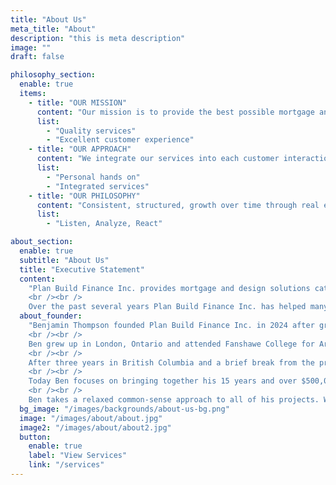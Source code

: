 ```yaml
---
title: "About Us"
meta_title: "About"
description: "this is meta description"
image: ""
draft: false

philosophy_section:
  enable: true
  items:
    - title: "OUR MISSION"
      content: "Our mission is to provide the best possible mortgage and design solutions."
      list:
        - "Quality services"
        - "Excellent customer experience"
    - title: "OUR APPROACH"
      content: "We integrate our services into each customer interaction to ensure the highest possible result for each mortgage and design project."
      list:
        - "Personal hands on"
        - "Integrated services"
    - title: "OUR PHILOSOPHY"
      content: "Consistent, structured, growth over time through real estate investing. This can be as small as a single family mortgage for you and your family or a structured growth approach leading to a large scale real estate portfolio."
      list:
        - "Listen, Analyze, React"

about_section:
  enable: true
  subtitle: "About Us"
  title: "Executive Statement"
  content:
    "Plan Build Finance Inc. provides mortgage and design solutions catered to our clients specific needs across Ontario. We are licensed in both mortgages and small buildings making us exceptionally well qualified to elevate the value of our clients assets to their full potential. Our clients and industry partners form the cornerstone of our success and therefore we truly value our customers' business and our industry relations.
    <br /><br />
    Over the past several years Plan Build Finance Inc. has helped many home owners and investors alike save money and secure their assets for future long-term growth. We have also designed, built, financed and managed our own real-estate investments and therefore bring the necessary hands-on expertise into our solutions."
  about_founder:
    "Benjamin Thompson founded Plan Build Finance Inc. in 2024 after growing a real estate portfolio of 17 units across Southwestern Ontario and managing the construction of over $500,000,000 of residential, industrial, institutional and commercial projects across North America. With his experience and passion for all things construction and finance he brings unmatched potential to his clients and seeks to improve their well being and the local communities we live in.
    <br /><br />
    Ben grew up in London, Ontario and attended Fanshawe College for Architectural Technology. While working in Ottawa on a Co-op work term he studied after hours and on weekends and obtained his design license for Small Buildings. After graduation in 2011 he relocated to Vancouver, British Columbia and started his career with a smaller local General Contractor in an estimating and management role. While working for KDS Construction Ltd. he continued his studies and became qualified as a Professional Quantity Surveyor with the Canadian Institute of Quantity Surveyors. While in British Columbia he worked on many institutional and educational projects including many prison, hospital and university renovation projects and the conversion of a newsprint factory into a modern day film studio.
    <br /><br />
    After three years in British Columbia and a brief break from the profession Ben returned back to his hometown of London, Ontario where he continued his work with a larger general contractor. Ben became responsible for the finances, management, design and permitting of large scale industrial projects across Ontario. Shortly after his return he became Gold Seal Certified with the Canadian Construction Association and started building his own real estate investment portfolio. Leveraging all of his skills he was able to successfully design, build, and finance 17 of his own rental units including two of the first Accessory Dwelling Units in both London, Ontario and Sarnia, Ontario. With a background in construction design and finance it complemented the expansion into the residential and commercial lending sectors and Plan Build FInance Inc. was born.
    <br /><br />
    Today Ben focuses on bringing together his 15 years and over $500,000,000 of experience in the construction, design and finance sectors together under one brand to breed a new well informed and strategic home owner and investor.
    <br /><br />
    Ben takes a relaxed common-sense approach to all of his projects. When he isn’t focused mentally on how to construct and deconstruct a project he can usually be found on long walks with his partner Katie, hiking in nature, exploring the world or enjoying a cold pint with friends."
  bg_image: "/images/backgrounds/about-us-bg.png"
  image: "/images/about/about.jpg"
  image2: "/images/about/about2.jpg"
  button:
    enable: true
    label: "View Services"
    link: "/services"
---
```

